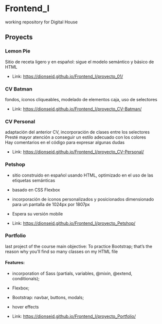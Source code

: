 # Frontend_I

working repository for Digital House

## Proyects

### Lemon Pie

Sitio de receta ligero y en español: sigue el modelo semántico y básico de HTML

- Link: https://dionseid.github.io/Frontend_I/proyecto_01/

### CV Batman

fondos, íconos cliqueables, modelado de elementos caja, uso de selectores

- Link: https://dionseid.github.io/Frontend_I/proyecto_CV-Batman/

### CV Personal

adaptación del anterior CV, incorporación de clases entre los selectores<br>
Presté mayor atención a conseguir un estilo adecuado con los colores<br>
Hay comentarios en el código para expresar algunas dudas

- Link: https://dionseid.github.io/Frontend_I/proyecto_CV-Personal/

### Petshop

- sitio construido en español usando HTML, optimizado en el uso de las etiquetas semánticas
- basado en CSS Flexbox
- incorporación de íconos personalizados y posicionados
  dimensionado para un pantalla de 1024px por 1807px
- Espera su versión mobile

- Link: https://dionseid.github.io/Frontend_I/proyecto_Petshop/

### Portfolio

last project of the course
main objective: To practice Bootstrap; that’s the reason why you’ll find so many classes on my HTML file
#### Features:
- incorporation of Sass (partials, variables, @mixin, @extend, conditionals);
- Flexbox;
- Bootstrap: navbar, buttons, modals;
- hover effects

- Link: https://dionseid.github.io/Frontend_I/proyecto_Portfolio/
